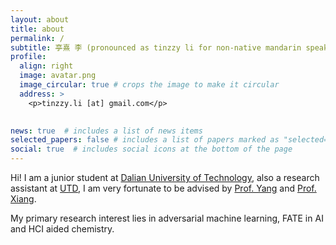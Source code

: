 ```yaml
---
layout: about
title: about
permalink: /
subtitle: 亭熹 李 (pronounced as tinzzy li for non-native mandarin speakers)
profile:
  align: right
  image: avatar.png
  image_circular: true # crops the image to make it circular
  address: >
    <p>tinzzy.li [at] gmail.com</p>
    

news: true  # includes a list of news items
selected_papers: false # includes a list of papers marked as "selected={true}"
social: true  # includes social icons at the bottom of the page
---
```


Hi! I am a junior student at [Dalian University of Technology](https://en.dlut.edu.cn/), also a research assistant at [UTD](https://www.utdallas.edu/), I am very fortunate to be advised by [Prof. Yang](http://youngwei.com/) and [Prof. Xiang](https://yuxng.github.io/).

My primary research interest lies in adversarial machine learning, FATE in AI and HCI aided chemistry.
